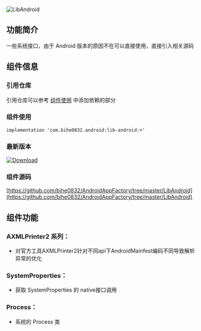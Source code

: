 ![LibAndroid](https://img.shields.io/badge/AndroidAppFactory-LibAndroid-brightgreen)

## 功能简介

一些系统接口，由于 Android 版本的原因不在可以直接使用，直接引入相关源码

## 组件信息

### 引用仓库

引用仓库可以参考 [组件使用](./../start.md) 中添加依赖的部分

### 组件使用

    implementation 'com.bihe0832.android:lib-android:+'

### 最新版本

[ ![Download](https://api.bintray.com/packages/bihe0832/android/lib-android/images/download.svg) ](https://bintray.com/bihe0832/android/lib-android/_latestVersion)

### 组件源码

[https://github.com/bihe0832/AndroidAppFactory/tree/master/LibAndroid](https://github.com/bihe0832/AndroidAppFactory/tree/master/LibAndroid)

## 组件功能

###  AXMLPrinter2 系列：
  
- 对官方工具AXMLPrinter2针对不同api下AndroidMainfest编码不同导致解析异常的优化
    
### SystemProperties：

- 获取 SystemProperties 的 native接口调用

### Process：
  
- 系统的 Process 类
